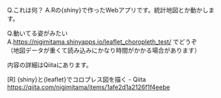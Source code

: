 
Q.これは何？
A.Rの{shiny}で作ったWebアプリです。統計地図とか動かします。

Q.動いてる姿がみたい
A.https://nigimitama.shinyapps.io/leaflet_choropleth_test/ でどうぞ  
（地図データが重くて読み込みにかなり時間がかかる場合があります）


内容の詳細はQiitaにあります。

[R] {shiny}と{leaflet}でコロプレス図を描く - Qiita
https://qiita.com/nigimitama/items/1afe2d1a2126f1f4eebe
